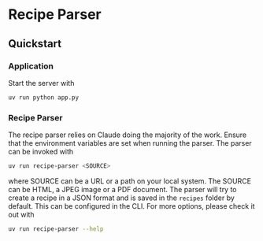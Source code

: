 # Recipe Parser

## Quickstart

### Application

Start the server with

```bash
uv run python app.py
```

### Recipe Parser

The recipe parser relies on Claude doing the majority of the work. Ensure that the environment variables are set when running the parser. The parser can be invoked with

```bash
uv run recipe-parser <SOURCE>
```

where SOURCE can be a URL or a path on your local system. The SOURCE can be HTML, a JPEG image or a PDF document. The parser will try to create a recipe in a JSON format and is saved in the `recipes` folder by default. This can be configured in the CLI. For more options, please check it out with

```bash
uv run recipe-parser --help
```
